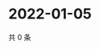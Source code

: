 # 2022-01-05

共 0 条

<!-- BEGIN WEIBO -->
<!-- 最后更新时间 Wed Jan 05 2022 13:15:33 GMT+0800 (China Standard Time) -->

<!-- END WEIBO -->
